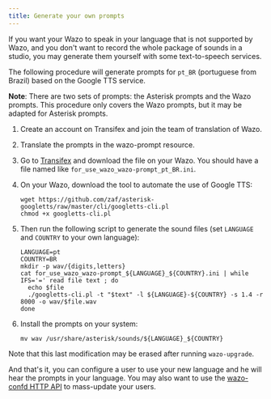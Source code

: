 ```yaml
---
title: Generate your own prompts
---
```


If you want your Wazo to speak in your language that is not supported by Wazo, and you don't want to
record the whole package of sounds in a studio, you may generate them yourself with some
text-to-speech services.

The following procedure will generate prompts for `pt_BR` (portuguese from Brazil) based on the
Google TTS service.

**Note**: There are two sets of prompts: the Asterisk prompts and the Wazo prompts. This procedure
only covers the Wazo prompts, but it may be adapted for Asterisk prompts.

1.  Create an account on Transifex and join the team of translation of Wazo.
2.  Translate the prompts in the wazo-prompt resource.
3.  Go to [Transifex](https://www.transifex.com/wazo/wazo) and download the file on your Wazo. You
    should have a file named like `for_use_wazo_wazo-prompt_pt_BR.ini`.
4.  On your Wazo, download the tool to automate the use of Google TTS:

    ```shell
    wget https://github.com/zaf/asterisk-googletts/raw/master/cli/googletts-cli.pl
    chmod +x googletts-cli.pl
    ```

5.  Then run the following script to generate the sound files (set `LANGUAGE` and `COUNTRY` to your
    own language):

    ```shell
    LANGUAGE=pt
    COUNTRY=BR
    mkdir -p wav/{digits,letters}
    cat for_use_wazo_wazo-prompt_${LANGUAGE}_${COUNTRY}.ini | while IFS='=' read file text ; do
      echo $file
      ./googletts-cli.pl -t "$text" -l ${LANGUAGE}-${COUNTRY} -s 1.4 -r 8000 -o wav/$file.wav
    done
    ```

6.  Install the prompts on your system:

    ```shell
    mv wav /usr/share/asterisk/sounds/${LANGUAGE}_${COUNTRY}
    ```

Note that this last modification may be erased after running `wazo-upgrade`.

And that's it, you can configure a user to use your new language and he will hear the prompts in
your language. You may also want to use the
[wazo-confd HTTP API](/uc-doc/administration/users/csv_import) to mass-update your users.
